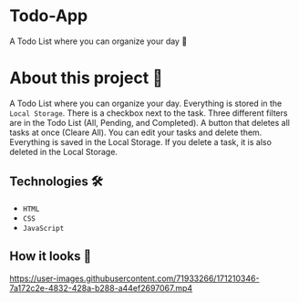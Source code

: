 # Todo-App
A Todo List where you can organize your day  📝

# About this project 🚀
A Todo List where you can organize your day. Everything is stored in the `Local Storage`. There is a checkbox next to the task. Three different filters are in the Todo List (All, Pending, and Completed). A button that deletes all tasks at once (Cleare All). You can edit your tasks and delete them. Everything is saved in the Local Storage. If you delete a task, it is also deleted in the  Local Storage.

## Technologies 🛠️
* `HTML`
* `CSS`
* `JavaScript`

## How it looks 🎥






https://user-images.githubusercontent.com/71933266/171210346-7a172c2e-4832-428a-b288-a44ef2697067.mp4

